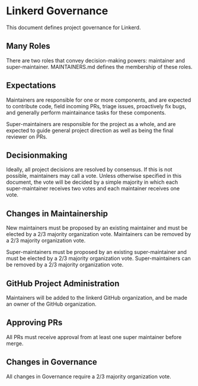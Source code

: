 # Linkerd Governance

This document defines project governance for Linkerd.

## Many Roles

There are two roles that convey decision-making powers: maintainer and
super-maintainer. MAINTAINERS.md defines the membership of these roles.

## Expectations

Maintainers are responsible for one or more components, and are expected to
contribute code, field incoming PRs, triage issues, proactively fix bugs, and
generally perform maintainance tasks for these components.

Super-maintainers are responsible for the project as a whole, and are expected
to guide general project direction as well as being the final reviewer on PRs.

## Decisionmaking

Ideally, all project decisions are resolved by consensus. If this is not
possible, maintainers may call a vote. Unless otherwise specified in this
document, the vote will be decided by a simple majority in which each
super-maintainer receives two votes and each maintainer receives one vote.

## Changes in Maintainership

New maintainers must be proposed by an existing maintainer and must be elected
by a 2/3 majority organization vote. Maintainers can be removed by a 2/3
majority organization vote.

Super-maintainers must be proposed by an existing super-maintainer and must be
elected by a 2/3 majority organization vote. Super-maintainers can be removed
by a 2/3 majority organization vote.

## GitHub Project Administration

Maintainers will be added to the linkerd GitHub organization, and be made an
owner of the GitHub organization.

## Approving PRs

All PRs must receive approval from at least one super maintainer before merge.

## Changes in Governance

All changes in Governance require a 2/3 majority organization vote.

